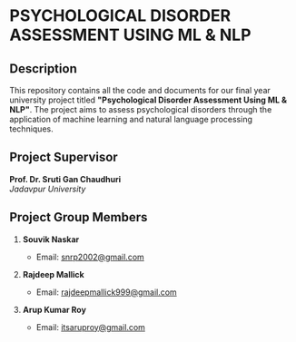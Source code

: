 # PSYCHOLOGICAL DISORDER ASSESSMENT USING ML & NLP

## Description

This repository contains all the code and documents for our final year university project titled **"Psychological Disorder Assessment Using ML & NLP"**. The project aims to assess psychological disorders through the application of machine learning and natural language processing techniques.

## Project Supervisor

**Prof. Dr. Sruti Gan Chaudhuri**  
*Jadavpur University*

## Project Group Members

1. **Souvik Naskar**
   - Email: [snrp2002@gmail.com](mailto:snrp2002@gmail.com)

2. **Rajdeep Mallick**
   - Email: [rajdeepmallick999@gmail.com](mailto:rajdeepmallick999@gmail.com)

3. **Arup Kumar Roy**
   - Email: [itsaruproy@gmail.com](mailto:itsaruproy@gmail.com)
